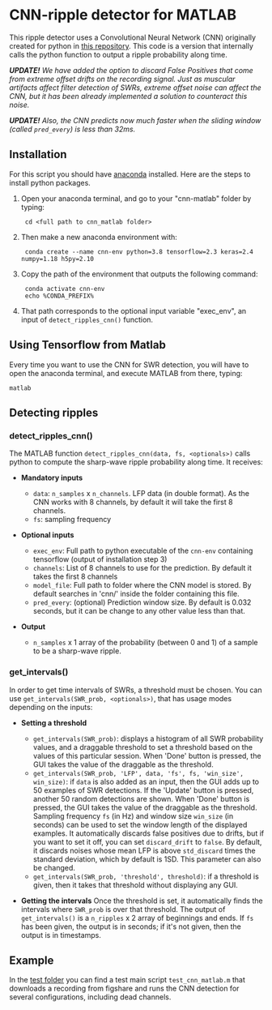 # CNN-ripple detector for MATLAB

This ripple detector uses a Convolutional Neural Network (CNN) originally created for python in [this repository](https://github.com/PridaLab/cnn-ripple). This code is a version that internally calls the python function to output a ripple probability along time.

_**UPDATE!** We have added the option to discard False Positives that come from extreme offset drifts on the recording signal. Just as muscular artifacts affect filter detection of SWRs, extreme offset noise can affect the CNN, but it has been already implemented a solution to counteract this noise._ 

_**UPDATE!** Also, the CNN predicts now much faster when the sliding window (called `pred_every`) is less than 32ms._ 

## Installation

For this script you should have [anaconda](https://www.anaconda.com/products/distribution) installed. Here are the steps to install python packages.

1. Open your anaconda terminal, and go to your "cnn-matlab" folder by typing:

		cd <full path to cnn_matlab folder>

2. Then make a new anaconda environment with:

		conda create --name cnn-env python=3.8 tensorflow=2.3 keras=2.4 numpy=1.18 h5py=2.10

3. Copy the path of the environment that outputs the following command:

		conda activate cnn-env
		echo %CONDA_PREFIX%

4. That path corresponds to the optional input variable "exec_env", an input of `detect_ripples_cnn()` function.


## Using Tensorflow from Matlab

Every time you want to use the CNN for SWR detection, you will have to open the anaconda terminal, and execute MATLAB from there, typing:
	
	matlab


## Detecting ripples

### detect_ripples_cnn()

The MATLAB function `detect_ripples_cnn(data, fs, <optionals>)` calls python to compute the sharp-wave ripple probability along time. It receives:

* **Mandatory inputs**
	- `data`: `n_samples` x `n_channels`. LFP data (in double format). As the CNN works with 8 channels, by default it will take the first 8 channels.
	- `fs`: sampling frequency

* **Optional inputs**
	- `exec_env`: Full path to python executable of the `cnn-env` containing tensorflow (output of installation step 3)
	- `channels`: List of 8 channels to use for the prediction. By default it takes the first 8 channels
	- `model_file`: Full path to folder where the CNN model is stored. By default searches in 'cnn/' inside the folder containing this file.
	- `pred_every`: (optional) Prediction window size. By default is 0.032 seconds, but it can be change to any other value less than that.

* **Output**
	- `n_samples` x 1 array of the probability (between 0 and 1) of a sample to be a sharp-wave ripple.


### get_intervals()

In order to get time intervals of SWRs, a threshold must be chosen. You can use `get_intervals(SWR_prob, <optionals>)`, that has usage modes depending on the inputs:

* **Setting a threshold**
	- `get_intervals(SWR_prob)`: displays a histogram of all SWR probability values, and a draggable threshold to set a threshold based on the values of this particular session. When 'Done' button is pressed, the GUI takes the value of the draggable as the threshold.
	- `get_intervals(SWR_prob, 'LFP', data, 'fs', fs, 'win_size', win_size)`: if `data` is also added as an input, then the GUI adds up to 50 examples of SWR detections. If the 'Update' button is pressed, another 50 random detections are shown. When 'Done' button is pressed, the GUI takes the value of the draggable as the threshold. Sampling frequency `fs` (in Hz) and window size `win_size` (in seconds) can be used to set the window length of the displayed examples. It automatically discards false positives due to drifts, but if you want to set it off, you can set `discard_drift` to `false`. By default, it discards noises whose mean LFP is above `std_discard` times the standard deviation, which by default is 1SD. This parameter can also be changed.
	- `get_intervals(SWR_prob, 'threshold', threshold)`: if a threshold is given, then it takes that threshold without displaying any GUI.

* **Getting the intervals**
	Once the threshold is set, it automatically finds the intervals where `SWR_prob` is over that threshold. The output of `get_intervals()` is a `n_ripples` x 2 array of beginnings and ends. If `fs` has been given, the output is in seconds; if it's not given, then the output is in timestamps.


## Example

In the [test folder](https://github.com/PridaLab/cnn-matlab/tree/master/test) you can find a test main script `test_cnn_matlab.m` that downloads a recording from figshare and runs the CNN detection for several configurations, including dead channels.
